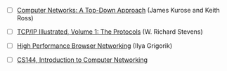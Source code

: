 

- [ ] [Computer Networks: A Top-Down Approach]() (James Kurose and Keith Ross)
- [ ] [TCP/IP Illustrated, Volume 1: The Protocols]() (W. Richard Stevens)
- [ ] [High Performance Browser Networking]() (Ilya Grigorik)


- [ ] [CS144, Introduction to Computer Networking](https://www.youtube.com/watch?v=qAFI-2I7wPE&list=PLoCMsyE1cvdWKsLVyf6cPwCLDIZnOj0NS)

